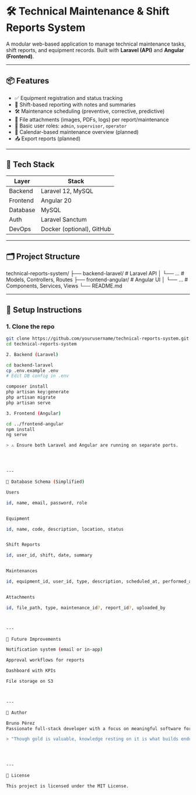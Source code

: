 # 🛠️ Technical Maintenance & Shift Reports System

A modular web-based application to manage technical maintenance tasks, shift reports, and equipment records. Built with **Laravel (API)** and **Angular (Frontend)**.

---

## 📦 Features

- ✅ Equipment registration and status tracking
- 📝 Shift-based reporting with notes and summaries
- 🛠️ Maintenance scheduling (preventive, corrective, predictive)
- 📎 File attachments (images, PDFs, logs) per report/maintenance
- 🔐 Basic user roles: `admin`, `supervisor`, `operator`
- 📅 Calendar-based maintenance overview (planned)
- 📤 Export reports (planned)

---

## 🧩 Tech Stack

| Layer     | Stack              |
|-----------|--------------------|
| Backend   | Laravel 12, MySQL  |
| Frontend  | Angular 20         |
| Database  | MySQL              |
| Auth      | Laravel Sanctum    |
| DevOps    | Docker (optional), GitHub |

---

## 🗂️ Project Structure

technical-reports-system/ ├── backend-laravel/     # Laravel API │   └── ...              # Models, Controllers, Routes ├── frontend-angular/    # Angular UI │   └── ...              # Components, Services, Views └── README.md

---

## 🚀 Setup Instructions

### 1. Clone the repo
```bash
git clone https://github.com/yourusername/technical-reports-system.git
cd technical-reports-system

2. Backend (Laravel)

cd backend-laravel
cp .env.example .env
# Edit DB config in .env

composer install
php artisan key:generate
php artisan migrate
php artisan serve

3. Frontend (Angular)

cd ../frontend-angular
npm install
ng serve

> ⚠️ Ensure both Laravel and Angular are running on separate ports.




---

📌 Database Schema (Simplified)

Users

id, name, email, password, role


Equipment

id, name, code, description, location, status


Shift Reports

id, user_id, shift, date, summary


Maintenances

id, equipment_id, user_id, type, description, scheduled_at, performed_at, status


Attachments

id, file_path, type, maintenance_id?, report_id?, uploaded_by



---

🔧 Future Improvements

Notification system (email or in-app)

Approval workflows for reports

Dashboard with KPIs

File storage on S3



---

🧠 Author

Bruno Pérez
Passionate full-stack developer with a focus on meaningful software for real-world operations.

> "Though gold is valuable, knowledge resting on it is what builds enduring things."




---

📄 License

This project is licensed under the MIT License.
